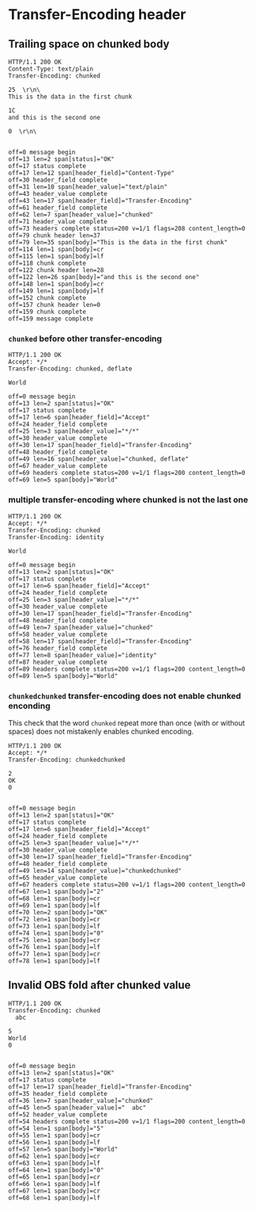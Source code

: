 Transfer-Encoding header
========================

## Trailing space on chunked body

<!-- meta={"type": "response"} -->
```http
HTTP/1.1 200 OK
Content-Type: text/plain
Transfer-Encoding: chunked

25  \r\n\
This is the data in the first chunk

1C
and this is the second one

0  \r\n\


```

```log
off=0 message begin
off=13 len=2 span[status]="OK"
off=17 status complete
off=17 len=12 span[header_field]="Content-Type"
off=30 header_field complete
off=31 len=10 span[header_value]="text/plain"
off=43 header_value complete
off=43 len=17 span[header_field]="Transfer-Encoding"
off=61 header_field complete
off=62 len=7 span[header_value]="chunked"
off=71 header_value complete
off=73 headers complete status=200 v=1/1 flags=208 content_length=0
off=79 chunk header len=37
off=79 len=35 span[body]="This is the data in the first chunk"
off=114 len=1 span[body]=cr
off=115 len=1 span[body]=lf
off=118 chunk complete
off=122 chunk header len=28
off=122 len=26 span[body]="and this is the second one"
off=148 len=1 span[body]=cr
off=149 len=1 span[body]=lf
off=152 chunk complete
off=157 chunk header len=0
off=159 chunk complete
off=159 message complete
```

### `chunked` before other transfer-encoding

<!-- meta={"type": "response"} -->
```http
HTTP/1.1 200 OK
Accept: */*
Transfer-Encoding: chunked, deflate

World
```

```log
off=0 message begin
off=13 len=2 span[status]="OK"
off=17 status complete
off=17 len=6 span[header_field]="Accept"
off=24 header_field complete
off=25 len=3 span[header_value]="*/*"
off=30 header_value complete
off=30 len=17 span[header_field]="Transfer-Encoding"
off=48 header_field complete
off=49 len=16 span[header_value]="chunked, deflate"
off=67 header_value complete
off=69 headers complete status=200 v=1/1 flags=200 content_length=0
off=69 len=5 span[body]="World"
```

### multiple transfer-encoding where chunked is not the last one

<!-- meta={"type": "response"} -->
```http
HTTP/1.1 200 OK
Accept: */*
Transfer-Encoding: chunked
Transfer-Encoding: identity

World
```

```log
off=0 message begin
off=13 len=2 span[status]="OK"
off=17 status complete
off=17 len=6 span[header_field]="Accept"
off=24 header_field complete
off=25 len=3 span[header_value]="*/*"
off=30 header_value complete
off=30 len=17 span[header_field]="Transfer-Encoding"
off=48 header_field complete
off=49 len=7 span[header_value]="chunked"
off=58 header_value complete
off=58 len=17 span[header_field]="Transfer-Encoding"
off=76 header_field complete
off=77 len=8 span[header_value]="identity"
off=87 header_value complete
off=89 headers complete status=200 v=1/1 flags=200 content_length=0
off=89 len=5 span[body]="World"
```

### `chunkedchunked` transfer-encoding does not enable chunked enconding

This check that the word `chunked` repeat more than once (with or without spaces) does not mistakenly enables chunked encoding.

<!-- meta={"type": "response"} -->
```http
HTTP/1.1 200 OK
Accept: */*
Transfer-Encoding: chunkedchunked

2
OK
0


```

```log
off=0 message begin
off=13 len=2 span[status]="OK"
off=17 status complete
off=17 len=6 span[header_field]="Accept"
off=24 header_field complete
off=25 len=3 span[header_value]="*/*"
off=30 header_value complete
off=30 len=17 span[header_field]="Transfer-Encoding"
off=48 header_field complete
off=49 len=14 span[header_value]="chunkedchunked"
off=65 header_value complete
off=67 headers complete status=200 v=1/1 flags=200 content_length=0
off=67 len=1 span[body]="2"
off=68 len=1 span[body]=cr
off=69 len=1 span[body]=lf
off=70 len=2 span[body]="OK"
off=72 len=1 span[body]=cr
off=73 len=1 span[body]=lf
off=74 len=1 span[body]="0"
off=75 len=1 span[body]=cr
off=76 len=1 span[body]=lf
off=77 len=1 span[body]=cr
off=78 len=1 span[body]=lf
```

## Invalid OBS fold after chunked value

<!-- meta={"type": "response" } -->
```http
HTTP/1.1 200 OK
Transfer-Encoding: chunked
  abc

5
World
0


```

```log
off=0 message begin
off=13 len=2 span[status]="OK"
off=17 status complete
off=17 len=17 span[header_field]="Transfer-Encoding"
off=35 header_field complete
off=36 len=7 span[header_value]="chunked"
off=45 len=5 span[header_value]="  abc"
off=52 header_value complete
off=54 headers complete status=200 v=1/1 flags=200 content_length=0
off=54 len=1 span[body]="5"
off=55 len=1 span[body]=cr
off=56 len=1 span[body]=lf
off=57 len=5 span[body]="World"
off=62 len=1 span[body]=cr
off=63 len=1 span[body]=lf
off=64 len=1 span[body]="0"
off=65 len=1 span[body]=cr
off=66 len=1 span[body]=lf
off=67 len=1 span[body]=cr
off=68 len=1 span[body]=lf
```

